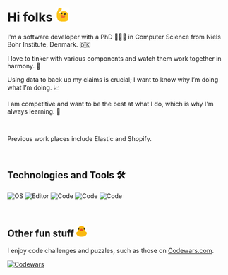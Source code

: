 # Hi folks <img src="blobwave.gif" width="32"/>

I'm a software developer with a PhD 🧑🏻‍⚕️ in Computer Science from Niels Bohr Institute, Denmark. 🇩🇰

I love to tinker with various components and watch them work together in harmony. 👀

Using data to back up my claims is crucial; I want to know why I’m doing what I’m doing. 📈

I am competitive and want to be the best at what I do, which is why I'm always learning. 🤺

<br>

Previous work places include Elastic and Shopify.

<br>

## Technologies and Tools 🛠

![OS](https://img.shields.io/badge/OS-MacOS-blueviolet?style=flat&logo=macOS&labelColor=black)
![Editor](https://img.shields.io/badge/Editor-VSCode-blueviolet?style=flat&logo=Visual-Studio-Code&labelColor=black&logoColor=blue)
![Code](https://img.shields.io/badge/Code-Ruby-blueviolet?style=flat&logo=Ruby&labelColor=black&logoColor=red)
![Code](https://img.shields.io/badge/Code-Rails-blueviolet?style=flat&logo=Ruby-on-Rails&labelColor=black&logoColor=red)
![Code](https://img.shields.io/badge/Code-JavaScript-blueviolet?style=flat&logo=JavaScript&labelColor=black)

<br>

## Other fun stuff <img src="rubberduck.png" width="24" />

I enjoy code challenges and puzzles, such as those on [Codewars.com](https://www.codewars.com/).

[![Codewars](https://www.codewars.com/users/omegahm/badges/small)](https://www.codewars.com/users/omegahm "Codewars")

